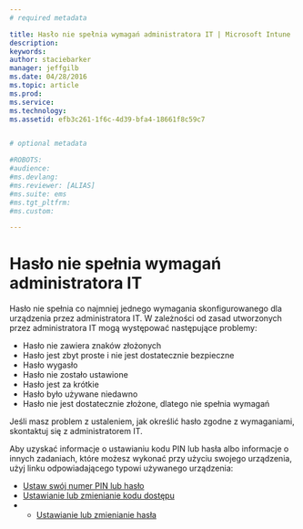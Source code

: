 ```yaml
---
# required metadata

title: Hasło nie spełnia wymagań administratora IT | Microsoft Intune
description:
keywords:
author: staciebarker
manager: jeffgilb
ms.date: 04/28/2016
ms.topic: article
ms.prod:
ms.service:
ms.technology:
ms.assetid: efb3c261-1f6c-4d39-bfa4-18661f8c59c7


# optional metadata

#ROBOTS:
#audience:
#ms.devlang:
#ms.reviewer: [ALIAS]
#ms.suite: ems
#ms.tgt_pltfrm:
#ms.custom:

---
```


# Hasło nie spełnia wymagań administratora IT

Hasło nie spełnia co najmniej jednego wymagania skonfigurowanego dla urządzenia przez administratora IT. W zależności od zasad utworzonych przez administratora IT mogą występować następujące problemy:

- Hasło nie zawiera znaków złożonych
- Hasło jest zbyt proste i nie jest dostatecznie bezpieczne
- Hasło wygasło
- Hasło nie zostało ustawione
- Hasło jest za krótkie
- Hasło było używane niedawno
- Hasło nie jest dostatecznie złożone, dlatego nie spełnia wymagań

Jeśli masz problem z ustaleniem, jak określić hasło zgodne z wymaganiami, skontaktuj się z administratorem IT.

Aby uzyskać informacje o ustawianiu kodu PIN lub hasła albo informacje o innych zadaniach, które możesz wykonać przy użyciu swojego urządzenia, użyj linku odpowiadającego typowi używanego urządzenia:

- [Ustaw swój numer PIN lub hasło](set-your-pin-or-password-android.md)</br>
- [Ustawianie lub zmienianie kodu dostępu](set-or-change-your-passcode-ios.md)</br>
- - [Ustawianie lub zmienianie hasła](set-or-change-your-password-windows.md)

<!--HONumber=May16_HO4-->


